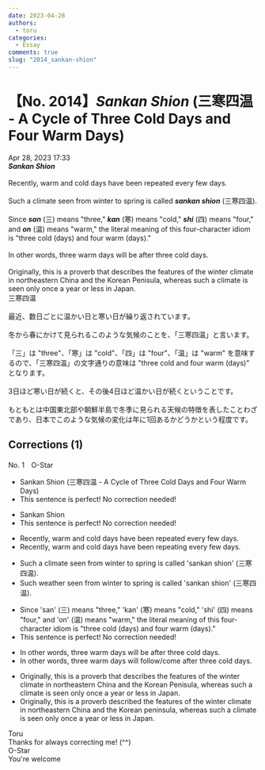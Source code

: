 ```yaml
---
date: 2023-04-28
authors:
  - toru
categories:
  - Essay
comments: true
slug: "2014_sankan-shion"
---
```


# 【No. 2014】<strong><em>Sankan Shion</em></strong> (三寒四温 - A Cycle of Three Cold Days and Four Warm Days)
<div class="date">Apr 28, 2023 17:33</div>
<div id="post"><div id="body_show_ori">
<strong><em>Sankan Shion</em></strong><br/><br/>Recently, warm and cold days have been repeated every few days.<br/><br/>Such a climate seen from winter to spring is called <strong><em>sankan shion</em></strong> (三寒四温).<br/><br/>Since <strong><em>san</em></strong> (三) means "three," <strong><em>kan</em></strong> (寒) means "cold," <strong><em>shi</em></strong> (四) means "four," and <strong><em>on</em></strong> (温) means "warm," the literal meaning of this four-character idiom is "three cold (days) and four warm (days)."<br/><br/>In other words, three warm days will be after three cold days.<br/><br/>Originally, this is a proverb that describes the features of the winter climate in northeastern China and the Korean Penisula, whereas such a climate is seen only once a year or less in Japan.
</div></div>

<!-- more -->

<div id="post_ja"><div id="body_show_mo">
三寒四温<br/><br/>最近、数日ごとに温かい日と寒い日が繰り返されています。<br/><br/>冬から春にかけて見られるこのような気候のことを、「三寒四温」と言います。<br/><br/>「三」は "three"、「寒」は "cold"、「四」は "four"、「温」は "warm" を意味するので、「三寒四温」の文字通りの意味は "three cold and four warm (days)" となります。<br/><br/>3日ほど寒い日が続くと、その後4日ほど温かい日が続くということです。<br/><br/>もともとは中国東北部や朝鮮半島で冬季に見られる天候の特徴を表したことわざであり、日本でこのような気候の変化は年に1回あるかどうかという程度です。
</div></div>

## Corrections (1)
<div id="block"><div class="first_name"> No. 1　<span class="just_name">O-Star</span></div><div id="block2">
<ul class="correction_field">
<li class="incorrect">Sankan Shion (三寒四温 - A Cycle of Three Cold Days and Four Warm Days)</li>
<li class="corrected perfect">This sentence is perfect! No correction needed!</li>
</ul>
<ul class="correction_field">
<li class="incorrect">Sankan Shion</li>
<li class="corrected perfect">This sentence is perfect! No correction needed!</li>
</ul>
<ul class="correction_field">
<li class="incorrect">Recently, warm and cold days have been repeated every few days.</li>
<li class="corrected correct">
Recently, warm and cold days have been<span class="f_bold"> repeating</span> every few days.
</li>
</ul>
<ul class="correction_field">
<li class="incorrect">Such a climate seen from winter to spring is called 'sankan shion' (三寒四温).</li>
<li class="corrected correct">
Such<span class="f_bold"> weather </span>seen from winter to spring is called 'sankan shion' (三寒四温).
</li>
</ul>
<ul class="correction_field">
<li class="incorrect">Since 'san' (三) means "three," 'kan' (寒) means "cold," 'shi' (四) means "four," and 'on' (温) means "warm," the literal meaning of this four-character idiom is "three cold (days) and four warm (days)."</li>
<li class="corrected perfect">This sentence is perfect! No correction needed!</li>
</ul>
<ul class="correction_field">
<li class="incorrect">In other words, three warm days will be after three cold days.</li>
<li class="corrected correct">
In other words, three warm days will <span class="f_blue"><span class="f_bold">follow/come</span> </span>after three cold days.
</li>
</ul>
<ul class="correction_field">
<li class="incorrect">Originally, this is a proverb that describes the features of the winter climate in northeastern China and the Korean Penisula, whereas such a climate is seen only once a year or less in Japan.</li>
<li class="corrected correct">
Originally, this <span class="sline"><span class="f_red">is a </span></span>proverb <span class="f_bold">described </span>the features of the winter climate in northeastern China and the Korean <span class="f_bold">peninsula,</span> whereas such a climate is seen only once a year or less in Japan.
</li>
</ul>
</div><div class="name"><span class="just_name">Toru</span><br>
Thanks for always correcting me! (^^)
</div>
<div class="name"><span class="just_name">O-Star</span><br>
You're welcome
</div>
</div>

